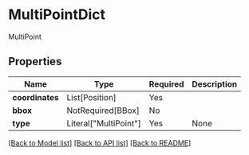 # MultiPointDict

MultiPoint

## Properties
| Name | Type | Required | Description |
| ------------ | ------------- | ------------- | ------------- |
**coordinates** | List[Position] | Yes |  |
**bbox** | NotRequired[BBox] | No |  |
**type** | Literal["MultiPoint"] | Yes | None |


[[Back to Model list]](../../README.md#documentation-for-models) [[Back to API list]](../../README.md#documentation-for-api-endpoints) [[Back to README]](../../README.md)
